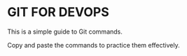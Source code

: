 # GIT FOR DEVOPS

This is a simple guide to Git commands.

Copy and paste the commands to practice them effectively.
